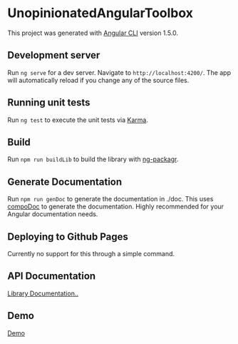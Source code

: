 # UnopinionatedAngularToolbox

This project was generated with [Angular CLI](https://github.com/angular/angular-cli) version 1.5.0.

## Development server

Run `ng serve` for a dev server. Navigate to `http://localhost:4200/`. The app will automatically reload if you change any of the source files.

## Running unit tests

Run `ng test` to execute the unit tests via [Karma](https://karma-runner.github.io).

## Build
Run `npm run buildLib` to build the library with [ng-packagr](https://github.com/dherges/ng-packagr). 

## Generate Documentation
Run `npm run genDoc` to generate the documentation in ./doc.  This uses [compoDoc](https://compodoc.github.io/website/guides/getting-started.html)
to generate the documentation.  Highly recommended for your Angular documentation needs.

## Deploying to Github Pages
Currently no support for this through a simple command.

## API Documentation
[Library Documentation..](https://tme321.github.io/Unopinionated-Angular/) 

## Demo
[Demo](https://tme321.github.io/Unopinionated-Angular/demo) 
